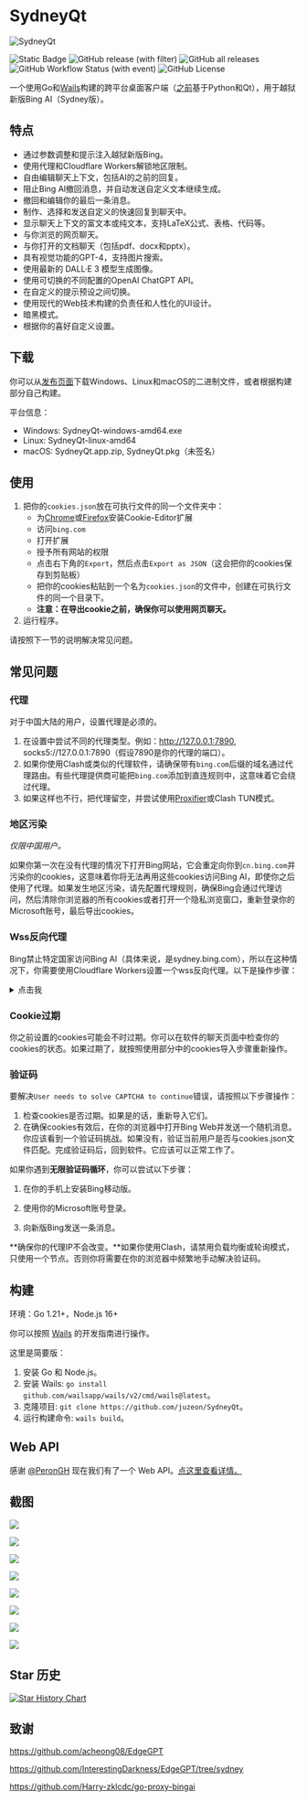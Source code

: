 # SydneyQt

![SydneyQt](https://socialify.git.ci/juzeon/SydneyQt/image?font=Inter&forks=1&logo=https%3A%2F%2Fupload.wikimedia.org%2Fwikipedia%2Fcommons%2F9%2F9c%2FBing_Fluent_Logo.svg&name=1&owner=1&pattern=Signal&stargazers=1&theme=Light)

![Static Badge](https://img.shields.io/badge/project-SydneyQt-blue) ![GitHub release (with filter)](https://img.shields.io/github/v/release/juzeon/SydneyQt) ![GitHub all releases](https://img.shields.io/github/downloads/juzeon/SydneyQt/total) ![GitHub Workflow Status (with event)](https://img.shields.io/github/actions/workflow/status/juzeon/SydneyQt/wails.yml) ![GitHub License](https://img.shields.io/github/license/juzeon/SydneyQt)


一个使用Go和[Wails](https://github.com/wailsapp/wails)构建的跨平台桌面客户端（[之前](https://github.com/juzeon/SydneyQt/tree/v1)基于Python和Qt），用于越狱新版Bing AI（Sydney版）。

## 特点

- 通过参数调整和提示注入越狱新版Bing。
- 使用代理和Cloudflare Workers解锁地区限制。
- 自由编辑聊天上下文，包括AI的之前的回复。
- 阻止Bing AI撤回消息，并自动发送自定义文本继续生成。
- 撤回和编辑你的最后一条消息。
- 制作、选择和发送自定义的快速回复到聊天中。
- 显示聊天上下文的富文本或纯文本，支持LaTeX公式、表格、代码等。
- 与你浏览的网页聊天。
- 与你打开的文档聊天（包括pdf、docx和pptx）。
- 具有视觉功能的GPT-4，支持图片搜索。
- 使用最新的 DALL·E 3 模型生成图像。
- 使用可切换的不同配置的OpenAI ChatGPT API。
- 在自定义的提示预设之间切换。
- 使用现代的Web技术构建的负责任和人性化的UI设计。
- 暗黑模式。
- 根据你的喜好自定义设置。

## 下载

你可以从[发布页面](https://github.com/juzeon/SydneyQt/releases)下载Windows、Linux和macOS的二进制文件，或者根据构建部分自己构建。

平台信息：

- Windows:  SydneyQt-windows-amd64.exe
- Linux:  SydneyQt-linux-amd64
- macOS: SydneyQt.app.zip, SydneyQt.pkg（未签名）

## 使用

1. 把你的`cookies.json`放在可执行文件的同一个文件夹中：
   - 为[Chrome](https://chrome.google.com/webstore/detail/cookie-editor/hlkenndednhfkekhgcdicdfddnkalmdm)或[Firefox](https://addons.mozilla.org/en-US/firefox/addon/cookie-editor/)安装Cookie-Editor扩展
   - 访问`bing.com`
   - 打开扩展
   - 授予所有网站的权限
   - 点击右下角的`Export`，然后点击`Export as JSON`（这会把你的cookies保存到剪贴板）
   - 把你的cookies粘贴到一个名为`cookies.json`的文件中，创建在可执行文件的同一个目录下。
   - **注意：在导出cookie之前，确保你可以使用网页聊天。**
2. 运行程序。

请按照下一节的说明解决常见问题。

## 常见问题

### 代理

对于中国大陆的用户，设置代理是必须的。

1. 在设置中尝试不同的代理类型。例如：http://127.0.0.1:7890, socks5://127.0.0.1:7890（假设7890是你的代理的端口）。
2. 如果你使用Clash或类似的代理软件，请确保带有`bing.com`后缀的域名通过代理路由。有些代理提供商可能把`bing.com`添加到直连规则中，这意味着它会绕过代理。
3. 如果这样也不行，把代理留空，并尝试使用[Proxifier](https://www.proxifier.com/)或Clash TUN模式。

### 地区污染

*仅限中国用户。*

如果你第一次在没有代理的情况下打开Bing网站，它会重定向你到`cn.bing.com`并污染你的cookies，这意味着你将无法再用这些cookies访问Bing AI，即使你之后使用了代理。如果发生地区污染，请先配置代理规则，确保Bing会通过代理访问，然后清除你浏览器的所有cookies或者打开一个隐私浏览窗口，重新登录你的Microsoft账号，最后导出cookies。

### Wss反向代理

Bing禁止特定国家访问Bing AI（具体来说，是sydney.bing.com），所以在这种情况下，你需要使用Cloudflare Workers设置一个wss反向代理。以下是操作步骤：

<details>
<summary>点击我</summary>

1. 访问[这个链接](https://dash.cloudflare.com/)并登录或注册一个Cloudflare账号。
2. 在侧边栏中，选择`Workers & Pages`。
3. 在打开的页面中，点击`Create application`。
4. 选择`Create Worker`。
5. 给你的worker一个名字，然后点击`Deploy`。
6. 在worker详情页面中，点击`Quick edit`。
7. 从[这里](https://raw.githubusercontent.com/Harry-zklcdc/go-proxy-bingai/master/cloudflare/worker.js)复制所有的代码，然后粘贴到`worker.js`中的现有代码上。然后点击`Save and deploy`。
8. 复制worker域名，看起来像`xxxx-xxxx-xxxx.xxxx.workers.dev`（不是一个URL，像`https://xxxx-xxxx-xxxx.xxxx.workers.dev/`，请去掉前缀和后缀）并把它作为`Wss Domain`粘贴到设置页面中。然后点击`Save`。
</details>

### Cookie过期

你之前设置的cookies可能会不时过期。你可以在软件的聊天页面中检查你的cookies的状态。如果过期了，就按照使用部分中的cookies导入步骤重新操作。

### 验证码

要解决`User needs to solve CAPTCHA to continue`错误，请按照以下步骤操作：

1. 检查cookies是否过期。如果是的话，重新导入它们。
2. 在确保cookies有效后，在你的浏览器中打开Bing Web并发送一个随机消息。你应该看到一个验证码挑战。如果没有，验证当前用户是否与cookies.json文件匹配。完成验证码后，回到软件。它应该可以正常工作了。

如果你遇到**无限验证码循环**，你可以尝试以下步骤：

1. 在你的手机上安装Bing移动版。

2. 使用你的Microsoft账号登录。

3. 向新版Bing发送一条消息。

**确保你的代理IP不会改变。**如果你使用Clash，请禁用负载均衡或轮询模式，只使用一个节点。否则你将需要在你的浏览器中频繁地手动解决验证码。

## 构建

环境：Go 1.21+，Node.js 16+

你可以按照 [Wails](https://wails.io/docs/gettingstarted/installation/) 的开发指南进行操作。

这里是简要版：

1. 安装 Go 和 Node.js。
2. 安装 Wails: `go install github.com/wailsapp/wails/v2/cmd/wails@latest`。
3. 克隆项目: `git clone https://github.com/juzeon/SydneyQt`。
4. 运行构建命令: `wails build`。

## Web API

感谢 [@PeronGH](https://github.com/PeronGH) 现在我们有了一个 Web API。[点这里查看详情。](webapi/README.md)

## 截图

![](https://public.ptree.top/ShareX/2023/12/04/1701694976/1qwHCtSW7D.png)

![](https://public.ptree.top/ShareX/2023/12/05/1701779864/syd-color.jpg)

![](https://public.ptree.top/ShareX/2023/12/11/1702287078/qUxbdxgRcN.png)

![](https://public.ptree.top/ShareX/2023/12/04/1701694905/sGRMfoZDFY.png)

![](https://public.ptree.top/ShareX/2023/12/04/1701694936/KwoV5xRVCj.png)

![](https://public.ptree.top/ShareX/2023/12/04/1701694957/vRsuaw8lOD.png)

![](https://public.ptree.top/ShareX/2023/12/04/1701696071/u8vwoftQT5.png)

![](https://public.ptree.top/ShareX/2023/12/04/1701695093/457fe0ufJZ.png)

## Star 历史

[![Star History Chart](https://api.star-history.com/svg?repos=juzeon/SydneyQt&type=Date)](https://star-history.com/#juzeon/SydneyQt&Date)

## 致谢

<https://github.com/acheong08/EdgeGPT>

<https://github.com/InterestingDarkness/EdgeGPT/tree/sydney>

<https://github.com/Harry-zklcdc/go-proxy-bingai>
